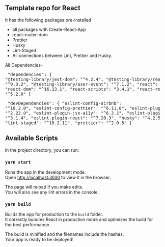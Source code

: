 ## Template repo for React
It has the following packages pre-installed
- all packages with Create-React-App
- react-router-dom
- Prettier
- Husky
- Lint-Staged
- All connections between Lint, Prettier and Husky.

All Dependencies- 
    <pre>
    "dependencies": {
      "@testing-library/jest-dom": "^4.2.4",
      "@testing-library/react": "^9.3.2",
      "@testing-library/user-event": "^7.1.2",
      "react": "^16.13.1",
      "react-dom": "^16.13.1",
      "react-scripts": "3.4.1",
      "react-router-dom": "^5.2.0"
    }
    </pre>
    <pre>
    "devDependencies": {
      "eslint-config-airbnb": "^18.2.0",
      "eslint-config-prettier": "^6.11.0",
      "eslint-plugin-import": "^2.22.0",
      "eslint-plugin-jsx-a11y": "^6.3.1",
      "eslint-plugin-prettier": "^3.1.4",
      "eslint-plugin-react": "^7.20.3",
      "husky": "^4.2.5",
      "lint-staged": "^10.2.11",
      "prettier": "^2.0.5"
    }
    </pre>


## Available Scripts

In the project directory, you can run:

### `yarn start`

Runs the app in the development mode.<br />
Open [http://localhost:3000](http://localhost:3000) to view it in the browser.

The page will reload if you make edits.<br />
You will also see any lint errors in the console.

### `yarn build`

Builds the app for production to the `build` folder.<br />
It correctly bundles React in production mode and optimizes the build for the best performance.

The build is minified and the filenames include the hashes.<br />
Your app is ready to be deployed!
